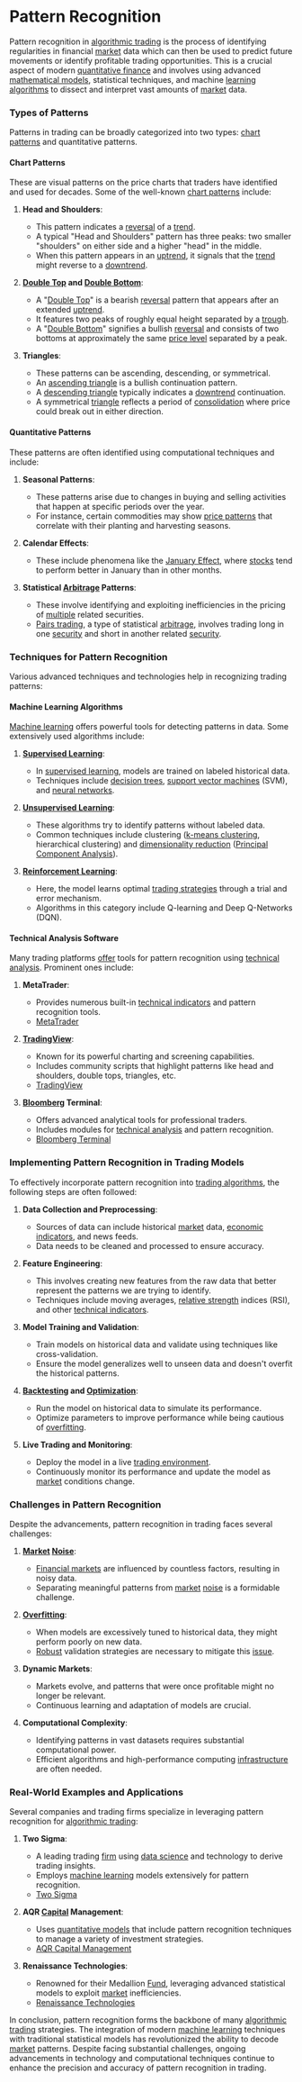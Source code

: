 # Pattern Recognition

Pattern recognition in [algorithmic trading](../a/algorithmic_trading.md) is the process of identifying regularities in financial [market](../m/market.md) data which can then be used to predict future movements or identify profitable trading opportunities. This is a crucial aspect of modern [quantitative finance](../q/quantitative_finance.md) and involves using advanced [mathematical models](../m/mathematical_models_in_trading.md), statistical techniques, and machine [learning algorithms](../l/learning_algorithms_in_trading.md) to dissect and interpret vast amounts of [market](../m/market.md) data.

### Types of Patterns

Patterns in trading can be broadly categorized into two types: [chart patterns](../c/chart_patterns.md) and quantitative patterns. 

#### Chart Patterns

These are visual patterns on the price charts that traders have identified and used for decades. Some of the well-known [chart patterns](../c/chart_patterns.md) include:

1. **Head and Shoulders**:
   - This pattern indicates a [reversal](../r/reversal.md) of a [trend](../t/trend.md).
   - A typical "Head and Shoulders" pattern has three peaks: two smaller "shoulders" on either side and a higher "head" in the middle.
   - When this pattern appears in an [uptrend](../u/uptrend.md), it signals that the [trend](../t/trend.md) might reverse to a [downtrend](../d/downtrend.md).

2. **[Double Top](../d/double_top.md) and [Double Bottom](../d/double_bottom.md)**:
   - A "[Double Top](../d/double_top.md)" is a bearish [reversal](../r/reversal.md) pattern that appears after an extended [uptrend](../u/uptrend.md).
   - It features two peaks of roughly equal height separated by a [trough](../t/trough.md).
   - A "[Double Bottom](../d/double_bottom.md)" signifies a bullish [reversal](../r/reversal.md) and consists of two bottoms at approximately the same [price level](../p/price_level.md) separated by a peak.

3. **Triangles**:
   - These patterns can be ascending, descending, or symmetrical.
   - An [ascending triangle](../a/ascending_triangle.md) is a bullish continuation pattern.
   - A [descending triangle](../d/descending_triangle.md) typically indicates a [downtrend](../d/downtrend.md) continuation.
   - A symmetrical [triangle](../t/triangle.md) reflects a period of [consolidation](../c/consolidation.md) where price could break out in either direction.

#### Quantitative Patterns

These patterns are often identified using computational techniques and include:

1. **Seasonal Patterns**:
   - These patterns arise due to changes in buying and selling activities that happen at specific periods over the year.
   - For instance, certain commodities may show [price patterns](../p/price_patterns.md) that correlate with their planting and harvesting seasons.

2. **Calendar Effects**:
   - These include phenomena like the [January Effect](../j/january_effect.md), where [stocks](../s/stock.md) tend to perform better in January than in other months.

3. **Statistical [Arbitrage](../a/arbitrage.md) Patterns**:
   - These involve identifying and exploiting inefficiencies in the pricing of [multiple](../m/multiple.md) related securities.
   - [Pairs trading](../p/pairs_trading.md), a type of statistical [arbitrage](../a/arbitrage.md), involves trading long in one [security](../s/security.md) and short in another related [security](../s/security.md).

### Techniques for Pattern Recognition

Various advanced techniques and technologies help in recognizing trading patterns:

#### Machine Learning Algorithms

[Machine learning](../m/machine_learning.md) offers powerful tools for detecting patterns in data. Some extensively used algorithms include:

1. **[Supervised Learning](../s/supervised_learning.md)**:
   - In [supervised learning](../s/supervised_learning.md), models are trained on labeled historical data.
   - Techniques include [decision trees](../d/decision_trees.md), [support vector machines](../s/support_vector_machines_in_trading.md) (SVM), and [neural networks](../n/neural_networks_in_trading.md).

2. **[Unsupervised Learning](../u/unsupervised_learning.md)**:
   - These algorithms try to identify patterns without labeled data.
   - Common techniques include clustering ([k-means clustering](../k/k-means_clustering_in_trading.md), hierarchical clustering) and [dimensionality reduction](../d/dimensionality_reduction_in_trading.md) ([Principal Component Analysis](../p/principal_component_analysis_(pca).md)).

3. **[Reinforcement Learning](../r/reinforcement_learning.md)**:
   - Here, the model learns optimal [trading strategies](../t/trading_strategies.md) through a trial and error mechanism.
   - Algorithms in this category include Q-learning and Deep Q-Networks (DQN).

#### Technical Analysis Software

Many trading platforms [offer](../o/offer.md) tools for pattern recognition using [technical analysis](../t/technical_analysis.md). Prominent ones include:

1. **MetaTrader**:
   - Provides numerous built-in [technical indicators](../t/technical_indicators.md) and pattern recognition tools.
   - [MetaTrader](https://www.metatrader4.com/)

2. **[TradingView](../t/tradingview.md)**:
   - Known for its powerful charting and screening capabilities.
   - Includes community scripts that highlight patterns like head and shoulders, double tops, triangles, etc.
   - [TradingView](https://www.tradingview.com/)

3. **[Bloomberg](../b/bloomberg.md) Terminal**:
   - Offers advanced analytical tools for professional traders.
   - Includes modules for [technical analysis](../t/technical_analysis.md) and pattern recognition.
   - [Bloomberg Terminal](https://www.bloomberg.com/professional/solution/bloomberg-terminal/)

### Implementing Pattern Recognition in Trading Models

To effectively incorporate pattern recognition into [trading algorithms](../t/trading_algorithms.md), the following steps are often followed:

1. **Data Collection and Preprocessing**:
   - Sources of data can include historical [market](../m/market.md) data, [economic indicators](../e/economic_indicators.md), and news feeds.
   - Data needs to be cleaned and processed to ensure accuracy.

2. **Feature Engineering**:
   - This involves creating new features from the raw data that better represent the patterns we are trying to identify.
   - Techniques include moving averages, [relative strength](../r/relative_strength.md) indices (RSI), and other [technical indicators](../t/technical_indicators.md).

3. **Model Training and Validation**:
   - Train models on historical data and validate using techniques like cross-validation.
   - Ensure the model generalizes well to unseen data and doesn't overfit the historical patterns.

4. **[Backtesting](../b/backtesting.md) and [Optimization](../o/optimization.md)**:
   - Run the model on historical data to simulate its performance.
   - Optimize parameters to improve performance while being cautious of [overfitting](../o/overfitting.md).

5. **Live Trading and Monitoring**:
   - Deploy the model in a live [trading environment](../t/trading_environment.md).
   - Continuously monitor its performance and update the model as [market](../m/market.md) conditions change.

### Challenges in Pattern Recognition

Despite the advancements, pattern recognition in trading faces several challenges:

1. **[Market](../m/market.md) [Noise](../n/noise.md)**:
   - [Financial markets](../f/financial_market.md) are influenced by countless factors, resulting in noisy data.
   - Separating meaningful patterns from [market](../m/market.md) [noise](../n/noise.md) is a formidable challenge.

2. **[Overfitting](../o/overfitting.md)**:
   - When models are excessively tuned to historical data, they might perform poorly on new data.
   - [Robust](../r/robust.md) validation strategies are necessary to mitigate this [issue](../i/issue.md).

3. **Dynamic Markets**:
   - Markets evolve, and patterns that were once profitable might no longer be relevant.
   - Continuous learning and adaptation of models are crucial.

4. **Computational Complexity**:
   - Identifying patterns in vast datasets requires substantial computational power.
   - Efficient algorithms and high-performance computing [infrastructure](../i/infrastructure.md) are often needed.

### Real-World Examples and Applications

Several companies and trading firms specialize in leveraging pattern recognition for [algorithmic trading](../a/algorithmic_trading.md):

1. **Two Sigma**:
   - A leading trading [firm](../f/firm.md) using [data science](../d/data_science_in_trading.md) and technology to derive trading insights.
   - Employs [machine learning](../m/machine_learning.md) models extensively for pattern recognition.
   - [Two Sigma](https://www.twosigma.com/)

2. **AQR [Capital](../c/capital.md) Management**:
   - Uses [quantitative models](../q/quantitative_models.md) that include pattern recognition techniques to manage a variety of investment strategies.
   - [AQR Capital Management](https://www.aqr.com/)

3. **Renaissance Technologies**:
   - Renowned for their Medallion [Fund](../f/fund.md), leveraging advanced statistical models to exploit [market](../m/market.md) inefficiencies.
   - [Renaissance Technologies](https://www.rentec.com/)

In conclusion, pattern recognition forms the backbone of many [algorithmic trading](../a/algorithmic_trading.md) strategies. The integration of modern [machine learning](../m/machine_learning.md) techniques with traditional statistical models has revolutionized the ability to decode [market](../m/market.md) patterns. Despite facing substantial challenges, ongoing advancements in technology and computational techniques continue to enhance the precision and accuracy of pattern recognition in trading.
